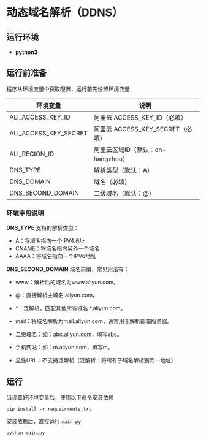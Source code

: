 # 动态域名解析（DDNS）

## 运行环境
- **python3**

## 运行前准备
程序从环境变量中获取配置，运行前先设置环境变量

环境变量 | 说明
---- | ---
ALI_ACCESS_KEY_ID | 阿里云 ACCESS_KEY_ID（必填）
ALI_ACCESS_KEY_SECRET |  阿里云 ACCESS_KEY_SECRET（必填）
ALI_REGION_ID | 阿里云区域ID（默认：cn-hangzhou）
DNS_TYPE | 解析类型（默认：A）
DNS_DOMAIN | 域名（必填）
DNS_SECOND_DOMAIN | 二级域名（默认：@）

### 环境字段说明

**DNS_TYPE** 支持的解析类型：
- A：将域名指向一个IPV4地址
- CNAME：将域名指向另外一个域名
- AAAA：将域名指向一个IPV6地址

**DNS_SECOND_DOMAIN** 域名前缀，常见用法有：

- www：解析后的域名为www.aliyun.com。

- @：直接解析主域名 aliyun.com。

- *：泛解析，匹配其他所有域名 *.aliyun.com。

- mail：将域名解析为mail.aliyun.com，通常用于解析邮箱服务器。

- 二级域名：如：abc.aliyun.com，填写abc。

- 手机网站：如：m.aliyun.com，填写m。

- 显性URL：不支持泛解析（泛解析：将所有子域名解析到同一地址）

## 运行
当设置好环境变量后，使用以下命令安装依赖
```shell
pip install -r requeirments.txt
```
安装依赖后，直接运行 `main.py`
```shell
python main.py
```

